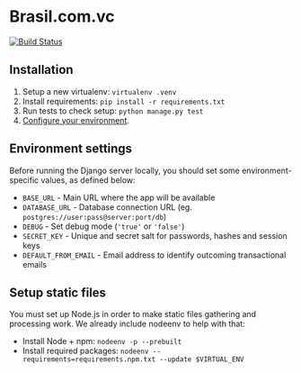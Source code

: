 Brasil.com.vc
=============

[![Build Status](https://travis-ci.org/brasilcomvc/brasilcomvc.svg?branch=feat%2Ftravis-ci)](https://travis-ci.org/brasilcomvc/brasilcomvc)


Installation
------------

1. Setup a new virtualenv: `virtualenv .venv`
2. Install requirements: `pip install -r requirements.txt`
3. Run tests to check setup: `python manage.py test`
4. [Configure your environment](#environment-settings).


Environment settings
--------------------

Before running the Django server locally, you should set some environment-
specific values, as defined below:

- `BASE_URL` - Main URL where the app will be available
- `DATABASE_URL` - Database connection URL (eg. `postgres://user:pass@server:port/db`)
- `DEBUG` - Set debug mode (`'true'` or `'false'`)
- `SECRET_KEY` - Unique and secret salt for passwords, hashes and session keys
- `DEFAULT_FROM_EMAIL` - Email address to identify outcoming transactional emails


Setup static files
------------------

You must set up Node.js in order to make static files gathering and processing
work. We already include nodeenv to help with that:

- Install Node + npm: `nodeenv -p --prebuilt`
- Install required packages: `nodeenv --requirements=requirements.npm.txt --update $VIRTUAL_ENV`

